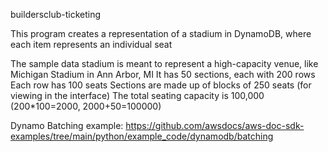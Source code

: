buildersclub-ticketing

This program creates a representation of a stadium in DynamoDB, where each item represents an individual seat

The sample data stadium is meant to represent a high-capacity venue, like Michigan Stadium in Ann Arbor, MI
It has 50 sections, each with 200 rows
Each row has 100 seats
Sections are made up of blocks of 250 seats (for viewing in the interface)
The total seating capacity is 100,000 (200*100=2000, 2000+50=100000)

Dynamo Batching example: https://github.com/awsdocs/aws-doc-sdk-examples/tree/main/python/example_code/dynamodb/batching



